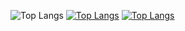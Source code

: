 ![Top Langs](https://github-readme-stats.vercel.app/api/top-langs/?username=WambuiGrace&hide_progress=true)
[![Top Langs](https://github-readme-stats.vercel.app/api/top-langs/?username=WambuiGrace&layout=donut)](https://github.com/WambuiGrace/github-readme-stats)
[![Top Langs](https://github-readme-stats.vercel.app/api/top-langs/?username=WambuiGrace&layout=donut-vertical)](https://github.com/WambuiGrace/github-readme-stats)

